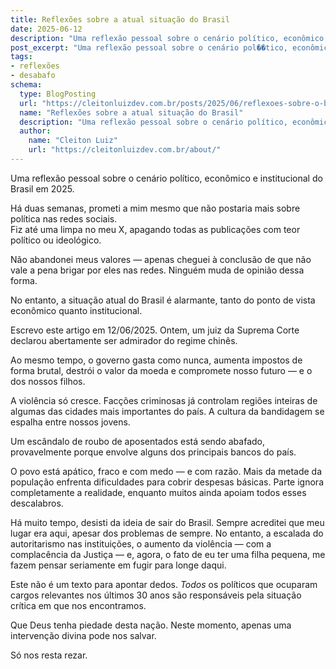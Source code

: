 ```yaml
---
title: Reflexões sobre a atual situação do Brasil
date: 2025-06-12
description: "Uma reflexão pessoal sobre o cenário político, econômico e institucional do Brasil em 2025."
post_excerpt: "Uma reflexão pessoal sobre o cenário pol��tico, econômico e institucional do Brasil em 2025."
tags:
- reflexões
- desabafo
schema:
  type: BlogPosting
  url: "https://cleitonluizdev.com.br/posts/2025/06/reflexoes-sobre-o-brasl-atual/"
  name: "Reflexões sobre a atual situação do Brasil"
  description: "Uma reflexão pessoal sobre o cenário político, econômico e institucional do Brasil em 2025."
  author:
    name: "Cleiton Luiz"
    url: "https://cleitonluizdev.com.br/about/"
---
```

Uma reflexão pessoal sobre o cenário político, econômico e institucional do Brasil em 2025.
<!-- excerpt -->

Há duas semanas, prometi a mim mesmo que não postaria mais sobre política nas redes sociais.  
Fiz até uma limpa no meu X, apagando todas as publicações com teor político ou ideológico.

Não abandonei meus valores — apenas cheguei à conclusão de que não vale a pena brigar por eles nas redes. Ninguém muda de opinião dessa forma.

No entanto, a situação atual do Brasil é alarmante, tanto do ponto de vista econômico quanto institucional.

Escrevo este artigo em 12/06/2025. Ontem, um juiz da Suprema Corte declarou abertamente ser admirador do regime chinês.

Ao mesmo tempo, o governo gasta como nunca, aumenta impostos de forma brutal, destrói o valor da moeda e compromete nosso futuro — e o dos nossos filhos.

A violência só cresce. Facções criminosas já controlam regiões inteiras de algumas das cidades mais importantes do país. A cultura da bandidagem se espalha entre nossos jovens.

Um escândalo de roubo de aposentados está sendo abafado, provavelmente porque envolve alguns dos principais bancos do país.

O povo está apático, fraco e com medo — e com razão. Mais da metade da população enfrenta dificuldades para cobrir despesas básicas. Parte ignora completamente a realidade, enquanto muitos ainda apoiam todos esses descalabros.

Há muito tempo, desisti da ideia de sair do Brasil. Sempre acreditei que meu lugar era aqui, apesar dos problemas de sempre. No entanto, a escalada do autoritarismo nas instituições, o aumento da violência — com a complacência da Justiça — e, agora, o fato de eu ter uma filha pequena, me fazem pensar seriamente em fugir para longe daqui.

Este não é um texto para apontar dedos. *Todos* os políticos que ocuparam cargos relevantes nos últimos 30 anos são responsáveis pela situação crítica em que nos encontramos.

Que Deus tenha piedade desta nação. Neste momento, apenas uma intervenção divina pode nos salvar.

Só nos resta rezar.

